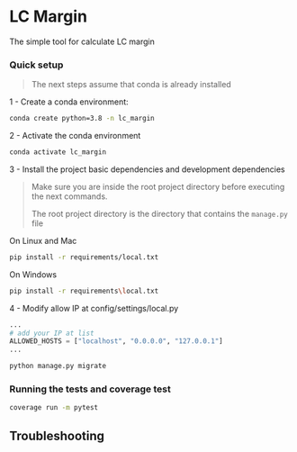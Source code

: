 LC Margin
==============================

The simple tool for calculate LC margin

### Quick setup

> The next steps assume that conda is already installed

1 - <a name="step-1">Create a conda environment:</a>


```bash
conda create python=3.8 -n lc_margin
```
2 - <a name="step-2">Activate the conda environment</a>

```bash
conda activate lc_margin
```

3 - <a name="step-3">Install the project basic dependencies and development dependencies</a>

> Make sure you are inside the root project directory before executing the next commands.
>
> The root project directory is the directory that contains the `manage.py` file

On Linux and Mac

```bash
pip install -r requirements/local.txt
```

On Windows

```bash
pip install -r requirements\local.txt
```
4 - <a name="step-4">Modify allow IP at config/settings/local.py</a>

```python
...
# add your IP at list
ALLOWED_HOSTS = ["localhost", "0.0.0.0", "127.0.0.1"]
...
```

<!-- 4 - <a name="step-4">Configure the database connection string on the .env</a>

On Linux and Mac

```bash
cp env.sample.mac_or_linux .env
```

On Windows

```bash
copy env.sample.windows .env
```

Change the value of the variable `DATABASE_URL` inside the file` .env` with the information of the database we want to connect.

Note: Several project settings have been configured so that they can be easily manipulated using environment variables or a plain text configuration file, such as the `.env` file.
This is done with the help of a library called django-environ. We can see the formats expected by `DATABASE_URL` at https://github.com/jacobian/dj-database-url#url-schema. 

5 - <a name="step-5">Use the django-extension's `sqlcreate` management command to help to create the database</a>

On Linux:

```bash
python manage.py sqlcreate | sudo -u postgres psql -U postgres
```

On Mac:

```bash
python manage.py sqlcreate | psql
```

On Windows:

Since [there is no official support for PostgreSQL 12 on Windows 10](https://www.postgresql.org/download/windows/) (officially PostgreSQL 12 is only supported on Windows Server), we choose to use SQLite3 on Windows

6 - <a name="step-6">Run the `migrations` to finish configuring the database to able to run the project</a> -->


```bash
python manage.py migrate
```


### <a name="running-tests">Running the tests and coverage test</a>


```bash
coverage run -m pytest
```


## <a name="troubleshooting">Troubleshooting</a>
<!-- 
If for some reason you get an error similar to bellow, is because the DATABASE_URL is configured to `postgres:///lc_margin` and because of it the generated `DATABASES` settings are configured to connect on PostgreSQL using the socket mode.
In that case, you must create the database manually because the `sqlcreate` is not capable to correctly generate the SQL query in this case.

```sql
ERROR:  syntax error at or near "WITH"
LINE 1: CREATE USER  WITH ENCRYPTED PASSWORD '' CREATEDB;
                     ^
ERROR:  zero-length delimited identifier at or near """"
LINE 1: CREATE DATABASE lc_margin WITH ENCODING 'UTF-8' OWNER "";
                                                             ^
ERROR:  syntax error at or near ";"
LINE 1: GRANT ALL PRIVILEGES ON DATABASE lc_margin TO ;
```



```sql
ERROR:  role "myuser" already exists
ERROR:  database "lc_margin" already exists
GRANT
```

<a name="troubleshooting-delete-database">You can delete the database and the user with the commands below and then [perform step 5 again](#step-5).</a>

> :warning: **Be very careful here!**: The commands below erase data, and should only be executed on your local development machine and **NEVER** on a production server.


On Linux:

```bash
sudo -u postgres dropdb -U postgres --if-exists lc_margin
sudo -u postgres dropuser -U postgres --if-exists myuser
```

On Mac:

```bash
dropdb --if-exists lc_margin
dropuser --if-exists myuser
```

 -->
